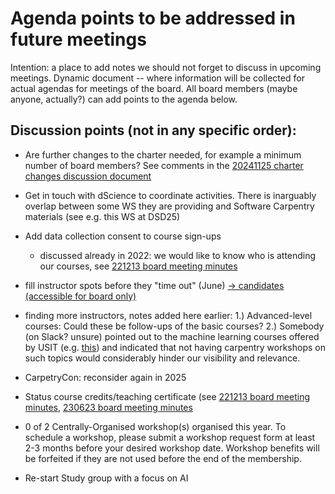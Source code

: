 # Agenda points to be addressed in future meetings
Intention: a place to add notes we should not forget to discuss in upcoming meetings. Dynamic document -- where information will be collected for actual agendas for meetings of the board.
All board members (maybe anyone, actually?) can add points to the agenda below. 


## Discussion points (not in any specific order):
- Are further changes to the charter needed, for example a minimum number of board members? See comments in the [20241125 charter changes discussion document](https://docs.google.com/document/d/1_D86R3NB5Kd9ynGKsuvT3WdFBIfhW8KStCXdAapuGv4/edit?usp=sharing)
- Get in touch with dScience to coordinate activities.
There is inarguably overlap between some WS they are providing and Software Carpentry materials (see e.g. this WS at DSD25)
- Add data collection consent to course sign-ups
    - discussed already in 2022: we would like to know who is attending our courses, see [221213 board meeting minutes](https://github.com/uio-carpentry/organisational/blob/master/meetings/221213_board_meeting.md)
- fill instructor spots before they "time out" (June) [-> candidates (accessible for board only)](https://docs.google.com/spreadsheets/d/1-ZWKY2Q2gTa3kRfcuniMMdaFyp6VrOz913eqCXDUCq8/edit?gid=1795017706#gid=1795017706)
- finding more instructors, notes added here earlier:
        1.) Advanced-level courses: Could these be follow-ups of the basic courses?
        2.) Somebody (on Slack? unsure) pointed out to the machine learning courses offered by USIT (e.g. [this](https://www.uio.no/tjenester/it/kurs/alle/dht/ml-python/events/2024-05-ml-python-intro.html)) and indicated that not having carpentry workshops on such topics would considerably hinder our visibility and relevance.

- CarpetryCon: reconsider again in 2025
- Status course credits/teaching certificate (see [221213 board meeting minutes](https://github.com/uio-carpentry/organisational/blob/master/meetings/221213_board_meeting.md), [230623 board meeting minutes](https://github.com/uio-carpentry/organisational/blob/master/meetings/230623_board_meeting.md)
- 0 of 2 Centrally-Organised workshop(s) organised this year. To schedule a workshop, please submit a workshop request form at least 2-3 months before your desired workshop date. Workshop benefits will be forfeited if they are not used before the end of the membership.
- Re-start Study group with a focus on AI  

